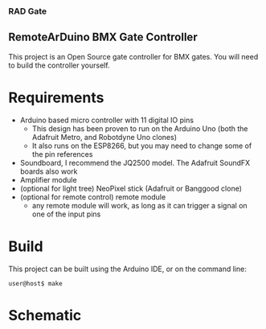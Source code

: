 ### RAD Gate ###
## RemoteArDuino BMX Gate Controller ##

This project is an Open Source gate controller for BMX gates. You will need to build the controller yourself.

# Requirements

- Arduino based micro controller with 11 digital IO pins
  - This design has been proven to run on the Arduino Uno (both the Adafruit Metro, and Robotdyne Uno clones)
  - It also runs on the ESP8266, but you may need to change some of the pin references
- Soundboard, I recommend the JQ2500 model. The Adafruit SoundFX boards also work
- Amplifier module
- (optional for light tree) NeoPixel stick (Adafruit or Banggood clone)
- (optional for remote control) remote module
  - any remote module will work, as long as it can trigger a signal on one of the input pins

# Build

This project can be built using the Arduino IDE, or on the command line:

````
user@host$ make
````

# Schematic
